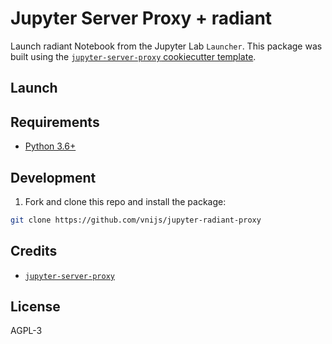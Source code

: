 # Jupyter Server Proxy + radiant

Launch radiant Notebook from the Jupyter Lab `Launcher`. This package was built using the [`jupyter-server-proxy` cookiecutter template](https://github.com/illumidesk/cookiecutter-jupyter-server-proxy).

## Launch

## Requirements

- [Python 3.6+](https://www.python.org/downloads/)

## Development

1. Fork and clone this repo and install the package:

```bash
git clone https://github.com/vnijs/jupyter-radiant-proxy
```
## Credits

- [`jupyter-server-proxy`](https://github.com/jupyterhub/jupyter-server-proxy)

## License

AGPL-3
